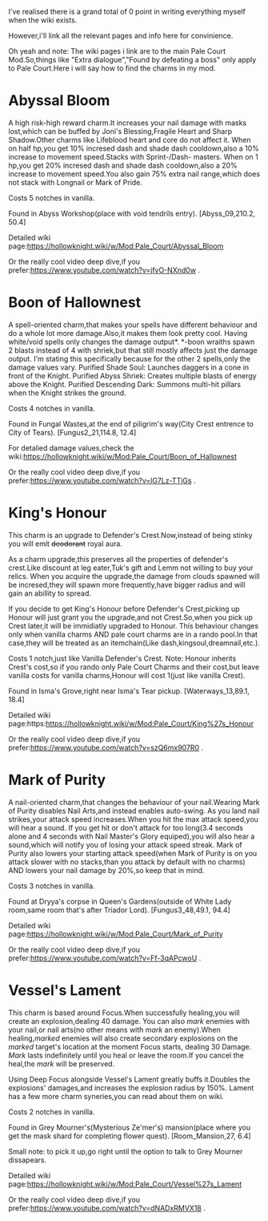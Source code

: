 I've realised there is a grand total of 0 point in writing everything myself when the wiki exists.

However,i'll link all the relevant pages and info here for convinience.

Oh yeah and note: The wiki pages i link are to the main Pale Court Mod.So,things like "Extra dialogue","Found by defeating a boss" only apply to Pale Court.Here i will say how to find the charms in my mod.
# Abyssal Bloom
A high risk-high reward charm.It increases your nail damage with masks lost,which can be buffed by Joni's Blessing,Fragile Heart and Sharp Shadow.Other charms like Lifeblood heart and core do not affect it.
When on half hp,you get 10% incresed dash and shade dash cooldown,also a 10% increase to movement speed.Stacks with Sprint-/Dash- masters.
When on 1 hp,you get 20% incresed dash and shade dash cooldown,also a 20% increase to movement speed.You also gain 75% extra nail range,which does not stack with Longnail or Mark of Pride. 

Costs 5 notches in vanilla.

Found in Abyss Workshop(place with void tendrils entry). [Abyss_09,210.2, 50.4] 

Detailed wiki page:https://hollowknight.wiki/w/Mod:Pale_Court/Abyssal_Bloom

Or the really cool video deep dive,if you prefer:https://www.youtube.com/watch?v=jfvO-NXnd0w .


# Boon of Hallownest
A spell-oriented charm,that makes your spells have different behaviour and do a whole lot more damage.Also,it makes them look pretty cool.
Having white/void spells only changes the damage output*.
*-boon wraiths spawn 2 blasts instead of 4 with shriek,but that still mostly affects just the damage output.
I'm stating this specifically because for the other 2 spells,only the damage values vary.
Purified Shade Soul: Launches daggers in a cone in front of the Knight.
Purified Abyss Shriek: Creates multiple blasts of energy above the Knight.
Purified Descending Dark: Summons multi-hit pillars when the Knight strikes the ground.

Costs 4 notches in vanilla.

Found in Fungal Wastes,at the end of piligrim's way(City Crest entrence to City of Tears). [Fungus2_21,114.8, 12.4]

For detalied damage values,check the wiki:https://hollowknight.wiki/w/Mod:Pale_Court/Boon_of_Hallownest

Or the really cool video deep dive,if you prefer:https://www.youtube.com/watch?v=lG7Lz-TTjGs .


# King's Honour
This charm is an upgrade to Defender's Crest.Now,instead of being stinky you will emit ~~deodorant~~ royal aura.

As a charm upgrade,this preserves all the properties of defender's crest.Like discount at leg eater,Tuk's gift and Lemm not willing to buy your relics.
When you acquire the upgrade,the damage from clouds spawned will be incresed,they will spawn more frequently,have bigger radius and will gain an abillity to spread.

If you decide to get King's Honour before Defender's Crest,picking up Honour will just grant you the upgrade,and not Crest.So,when you pick up Crest later,it will be immidiatly upgraded to Honour.
This behaviour changes only when vanilla charms AND pale court charms are in a rando pool.In that case,they will be treated as an itemchain(Like dash,kingsoul,dreamnail,etc.).

Costs 1 notch,just like Vanilla Defender's Crest.
Note: Honour inherits Crest's cost,so if you rando only Pale Court Charms and their cost,but leave vanilla costs for vanilla charms,Honour will cost 1(just like vanilla Crest).

Found in Isma's Grove,right near Isma's Tear pickup. [Waterways_13,89.1, 18.4]

Detailed wiki page:https:https://hollowknight.wiki/w/Mod:Pale_Court/King%27s_Honour

Or the really cool video deep dive,if you prefer:https://www.youtube.com/watch?v=szQ6mx907R0 .


# Mark of Purity
A nail-oriented charm,that changes the behaviour of your nail.Wearing Mark of Purity disables Nail Arts,and instead enables auto-swing.
As you land nail strikes,your attack speed increases.When you hit the max attack speed,you will hear a sound.
If you get hit or don't attack for too long(3.4 seconds alone and 4 seconds with Nail Master's Glory equiped),you will also hear a sound,which will notify you of losing your attack speed streak.
Mark of Purity also lowers your starting attack speed(when Mark of Purity is on you attack slower with no stacks,than you attack by default with no charms) AND lowers your nail damage by 20%,so keep that in mind.

Costs 3 notches in vanilla.

Found at Dryya's corpse in Queen's Gardens(outside of White Lady room,same room that's after Triador Lord). [Fungus3_48,49.1, 94.4]

Detailed wiki page:https://hollowknight.wiki/w/Mod:Pale_Court/Mark_of_Purity

Or the really cool video deep dive,if you prefer:https://www.youtube.com/watch?v=Ff-3qAPcwoU .


# Vessel's Lament
This charm is based around Focus.When successfully healing,you will create an explosion,dealing 40 damage.
You can also *mark* enemies with your nail,or nail arts(no other means with *mark* an enemy).When healing,*marked* enemies will also create secondary explosions on the *marked* target's location at the moment Focus starts, dealing 30 Damage.
*Mark* lasts indefinitely until you heal or leave the room.If you cancel the heal,the *mark* will be preserved.

Using Deep Focus alongside Vessel's Lament greatly buffs it.Doubles the explosions' damages,and increases the explosion radius by 150%.
Lament has a few more charm syneries,you can read about them on wiki.

Costs 2 notches in vanilla.

Found in Grey Mourner's(Mysterious Ze'mer's) mansion(place where you get the mask shard for completing flower quest). [Room_Mansion,27, 6.4]

Small note: to pick it up,go right until the option to talk to Grey Mourner dissapears.

Detailed wiki page:https://hollowknight.wiki/w/Mod:Pale_Court/Vessel%27s_Lament

Or the really cool video deep dive,if you prefer:https://www.youtube.com/watch?v=dNADxRMVX18 .
